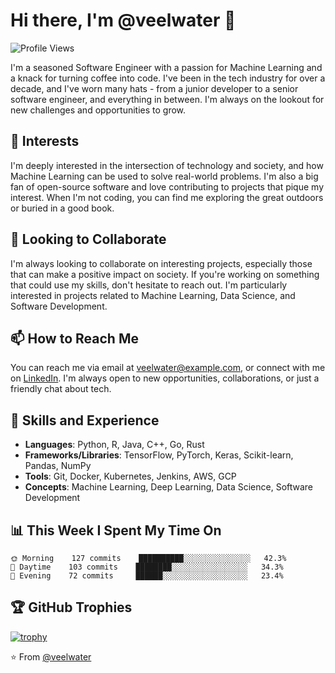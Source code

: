 # Hi there, I'm @veelwater 👋

![Profile Views](https://gpvc.arturio.dev/veelwater)

I'm a seasoned Software Engineer with a passion for Machine Learning and a knack for turning coffee into code. I've been in the tech industry for over a decade, and I've worn many hats - from a junior developer to a senior software engineer, and everything in between. I'm always on the lookout for new challenges and opportunities to grow.

## 👀 Interests

I'm deeply interested in the intersection of technology and society, and how Machine Learning can be used to solve real-world problems. I'm also a big fan of open-source software and love contributing to projects that pique my interest. When I'm not coding, you can find me exploring the great outdoors or buried in a good book.

## 💞️ Looking to Collaborate

I'm always looking to collaborate on interesting projects, especially those that can make a positive impact on society. If you're working on something that could use my skills, don't hesitate to reach out. I'm particularly interested in projects related to Machine Learning, Data Science, and Software Development.

## 📫 How to Reach Me

You can reach me via email at veelwater@example.com, or connect with me on [LinkedIn](https://www.linkedin.com/in/veelwater/). I'm always open to new opportunities, collaborations, or just a friendly chat about tech.

## 🚀 Skills and Experience

- **Languages**: Python, R, Java, C++, Go, Rust
- **Frameworks/Libraries**: TensorFlow, PyTorch, Keras, Scikit-learn, Pandas, NumPy
- **Tools**: Git, Docker, Kubernetes, Jenkins, AWS, GCP
- **Concepts**: Machine Learning, Deep Learning, Data Science, Software Development

## 📊 This Week I Spent My Time On

```text
🌞 Morning    127 commits    ██████████░░░░░░░░░░░░░░░   42.3% 
🌆 Daytime    103 commits    ████████░░░░░░░░░░░░░░░░░   34.3% 
🌃 Evening    72 commits     ██████░░░░░░░░░░░░░░░░░░░   23.4%
```

## 🏆 GitHub Trophies

[![trophy](https://github-profile-trophy.vercel.app/?username=veelwater&theme=nord&column=7)](https://github.com/ryo-ma/github-profile-trophy)


⭐️ From [@veelwater](https://github.com/veelwater)
